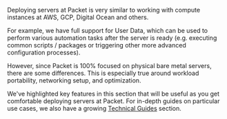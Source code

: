 <!--<meta>
{
    "title":"Overview",
    "description":"Learn more about key features of Packet servers.",
    "tag":["Key Features"]
}
</meta>-->

Deploying servers at Packet is very similar to working with compute instances at AWS, GCP, Digital Ocean and others. 

For example, we have full support for User Data, which can be used to perform various automation tasks after the server is ready (e.g. executing common scripts / packages or triggering other more advanced configuration processes).

However, since Packet is 100% focused on physical bare metal servers, there are some differences. This is especially true around workload portability, networking setup, and optimization.  

We've highlighted key features in this section that will be useful as you get comfortable deploying servers at Packet. For in-depth guides on particular use cases, we also have a growing [Technical Guides](https://www.packet.com/resources/guides/) section.

